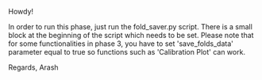Howdy!

In order to run this phase, just run the fold_saver.py script. There is a small block at the beginning of the script which needs to be set. Please note that for some functionalities in phase 3, you have to set 'save_folds_data' parameter equal to true so functions such as 'Calibration Plot' can work.

Regards,
Arash
